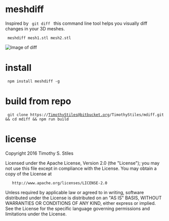 # meshdiff

Inspired by <code> git diff </code> this command line tool helps you visually diff changes in your 3D meshes.

<code> meshdiff mesh1.stl mesh2.stl </code>

![Image of diff](https://github.com/TimothyStiles/meshdiff/blob/master/diffImage.png)


# install

<code> npm install meshdiff -g </code>




# build from repo

<code> git clone https://TimothyStiles@bitbucket.org/TimothyStiles/mdiff.git && cd mdiff && npm run build </code>






# license
Copyright 2016 Timothy S. Stiles

   Licensed under the Apache License, Version 2.0 (the "License");
   you may not use this file except in compliance with the License.
   You may obtain a copy of the License at

       http://www.apache.org/licenses/LICENSE-2.0

   Unless required by applicable law or agreed to in writing, software
   distributed under the License is distributed on an "AS IS" BASIS,
   WITHOUT WARRANTIES OR CONDITIONS OF ANY KIND, either express or implied.
   See the License for the specific language governing permissions and
   limitations under the License.
